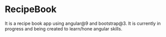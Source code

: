 # RecipeBook
It is a recipe book app using angular@9 and bootstrap@3. It is currently in progress and being created to learn/hone angular skills.
